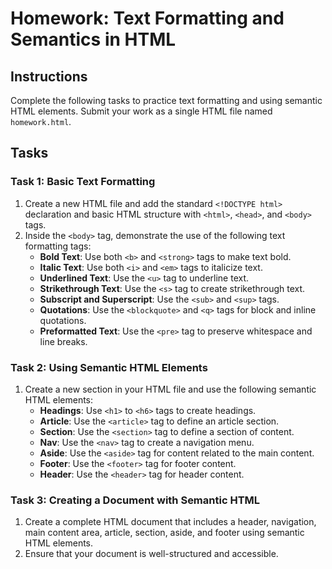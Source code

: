 
# Homework: Text Formatting and Semantics in HTML

## Instructions

Complete the following tasks to practice text formatting and using semantic HTML elements. Submit your work as a single HTML file named `homework.html`.

## Tasks

### Task 1: Basic Text Formatting

1. Create a new HTML file and add the standard `<!DOCTYPE html>` declaration and basic HTML structure with `<html>`, `<head>`, and `<body>` tags.
2. Inside the `<body>` tag, demonstrate the use of the following text formatting tags:
    - **Bold Text**: Use both `<b>` and `<strong>` tags to make text bold.
    - **Italic Text**: Use both `<i>` and `<em>` tags to italicize text.
    - **Underlined Text**: Use the `<u>` tag to underline text.
    - **Strikethrough Text**: Use the `<s>` tag to create strikethrough text.
    - **Subscript and Superscript**: Use the `<sub>` and `<sup>` tags.
    - **Quotations**: Use the `<blockquote>` and `<q>` tags for block and inline quotations.
    - **Preformatted Text**: Use the `<pre>` tag to preserve whitespace and line breaks.

### Task 2: Using Semantic HTML Elements

1. Create a new section in your HTML file and use the following semantic HTML elements:
    - **Headings**: Use `<h1>` to `<h6>` tags to create headings.
    - **Article**: Use the `<article>` tag to define an article section.
    - **Section**: Use the `<section>` tag to define a section of content.
    - **Nav**: Use the `<nav>` tag to create a navigation menu.
    - **Aside**: Use the `<aside>` tag for content related to the main content.
    - **Footer**: Use the `<footer>` tag for footer content.
    - **Header**: Use the `<header>` tag for header content.

### Task 3: Creating a Document with Semantic HTML

1. Create a complete HTML document that includes a header, navigation, main content area, article, section, aside, and footer using semantic HTML elements.
2. Ensure that your document is well-structured and accessible.
